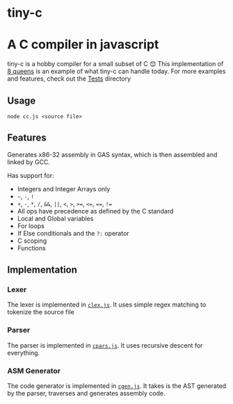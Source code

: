 # tiny-c

# A C compiler in javascript
tiny-c is a hobby compiler for a small subset of C :blush: This implementation of [8 queens](Tests/8queens.c) is an example of what tiny-c can handle today. For more examples and features, check out the [Tests](Tests) directory 

## Usage
`node cc.js <source file>`

## Features

Generates x86-32 assembly in GAS syntax, which is then assembled and linked by GCC.

Has support for: 

- Integers and Integer Arrays only
- `~`, `-`, `!`
- `+`, `-`, `*`, `/`, `&&`, `||`, `<`, `>`, `>=`, `<=`, `==`, `!=`
- All ops have precedence as defined by the C standard
- Local and Global variables
- For loops
- If Else conditionals and the `?:` operator
- C scoping
- Functions

## Implementation

### Lexer

The lexer is implemented in [`clex.js`](clex.js). It uses simple regex matching to tokenize the source file

### Parser

The parser is implemented in [`cpars.js`](cpars.js). It uses recursive descent for everything.

### ASM Generator

The code generator is implemented in [`cgen.js`](cgen.js). It takes is the AST generated by the parser, traverses and generates assembly code.


